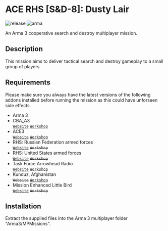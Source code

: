 # ACE RHS [S&D-8]: Dusty Lair

![release](https://img.shields.io/badge/release-v0.8.1-blue.svg)
![arma](https://img.shields.io/badge/arma-v1.48-lightgrey.svg)

An Arma 3 cooperative search and destroy multiplayer mission.


## Description

This mission aims to deliver tactical search and destroy gameplay to a small group of players.


## Requirements

Please make sure you always have the latest versions of the following addons installed before running the mission as this could have unforseen side effects.
- Arma 3
- CBA_A3 <br/>
  [`Website`](http://dev.withsix.com/projects/cba-a3)
  [`Workshop`](https://steamcommunity.com/sharedfiles/filedetails/?id=450814997)
- ACE3 <br/>
  [`Website`](http://ace3mod.com)
  [`Workshop`](https://steamcommunity.com/sharedfiles/filedetails/?id=463939057)
- RHS: Russian Federation armed forces <br/>
  [`Website`](http://www.rhsmods.org/mod/1)
  ~~`Workshop`~~ 
- RHS: United States armed forces <br/>
  [`Website`](http://www.rhsmods.org/mod/2)
  ~~`Workshop`~~ 
- Task Force Arrowhead Radio <br/>
  [`Website`](http://radio.task-force.ru/en)
  ~~`Workshop`~~ 
- Kunduz, Afghanistan <br/>
  ~~`Website`~~
  [`Workshop`](https://steamcommunity.com/sharedfiles/filedetails/?id=421620913)
- Mission Enhanced Little Bird <br/>
  [`Website`](http://www.armaholic.com/page.php?id=28856)
  ~~`Workshop`~~

## Installation

Extract the supplied files into the Arma 3 multiplayer folder "Arma3/MPMissions".
